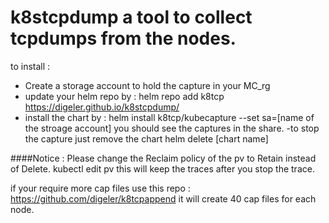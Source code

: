 # k8stcpdump a tool to collect tcpdumps from the nodes.
to install :
- Create a storage account to hold the capture in your MC_rg 
- update your helm repo by : helm repo add k8tcp https://digeler.github.io/k8stcpdump/
- install the chart by : helm install k8tcp/kubecapture --set sa=[name of the stroage account]
you should see the captures in the share.
-to stop the capture just remove the chart helm delete [chart name]

####Notice : Please change the Reclaim policy of the pv to Retain instead of Delete.
kubectl edit pv 
this will keep the traces after you stop the trace.

if your require more cap files use this repo : https://github.com/digeler/k8tcpappend
it will create 40 cap files for each node.

